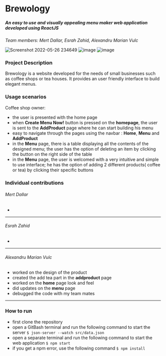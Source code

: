 # Brewology
##### An easy to use and visually appealing menu maker web application developed using ReactJS
*Team members: Mert Dallar, Esrah Zahid, Alexandru Marian Vulc*

![Screenshot 2022-05-26 234649](https://user-images.githubusercontent.com/81852894/170581198-45cdb3be-25db-40e7-ba9c-faaea908f78b.jpg)
![image](https://user-images.githubusercontent.com/81852894/170581278-6c740f38-bf83-4057-8859-0c4982c872d0.png)
![image](https://user-images.githubusercontent.com/81852894/170581343-716454d9-d0d1-4e38-99f6-62d938019d93.png)


### Project Description
Brewology is a website developed for the needs of small businesses such as coffee shops or tea houses. It provides an user friendly interface to build elegant menus.

### Usage scenarios
Coffee shop owner: 
- the user is presented with the home page
- when **Create Menu Now!** button is pressed on the **homepage**, the user is sent to the **AddProduct** page where he can start building his menu
- easy to navigate through the pages using the navbar : **Home**, **Menu** and **AddProduct**
- in the **Menu** page, there is a table displaying all the contents of the designed menu; the user has the option of deleting an item by clicking the button on the right side of the table
- in the **Menu** page, the user is welcomed with a very intuitive and simple to use interface; he has the option of adding 2 different products( coffee or tea) by clicking their specific buttons

### Individual contributions
###### Mert Dallar
- 

------------
###### Esrah Zahid
- 

------------
###### Alexandru Marian Vulc
- worked on the design of the product
- created the add tea part in the **addproduct** page
- worked on the **home** page look and feel
- did updates on the **menu** page
- debugged the code with my team mates

------------

### How to run
- first clone the repository
- open a GitBash terminal and run the following command to start the server
`$ json-server --watch src/data.json`
- open a separate terminal and run the following command to start the web application
`$ npm start`
- if you get a npm error, use the following command
`$ npm install`

